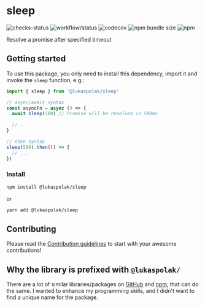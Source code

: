 # sleep

![checks-status](https://img.shields.io/github/checks-status/LukasPolak/sleep/main?style=flat-square) ![workflow/status](https://img.shields.io/github/workflow/status/lukaspolak/sleep/CI?style=flat-square) ![codecov](https://img.shields.io/codecov/c/github/lukaspolak/sleep?style=flat-square) ![npm bundle size](https://img.shields.io/bundlephobia/min/@lukaspolak/sleep?style=flat-square) ![npm](https://img.shields.io/npm/v/@lukaspolak/sleep?style=flat-square)

Resolve a promise after specified timeout

## Getting started

To use this package, you only need to install this dependency, import it and invoke the `sleep` function, e.g.:

```js
import { sleep } from '@lukaspolak/sleep'

// async/await syntax
const asyncFn = async () => {
  await sleep(500) // Promise will be resolved in 500ms

  //...
}

// then syntax
sleep(500).then(() => {
  // ...
})
```

### Install

```bash
npm install @lukaspolak/sleep
```

or

```bash
yarn add @lukaspolak/sleep
```

## Contributing

Please read the [Contribution guidelines](.github/CONTRIBUTING.md) to start with your awesome contributions!

## Why the library is prefixed with `@lukaspolak/`

There are a lot of similar libraries/packages on [GitHub](https://github.com/features/packages) and [npm](https://www.npmjs.com/), that can do the same. I wanted to enhance my programming skills, and I didn't want to find a unique name for the package.
